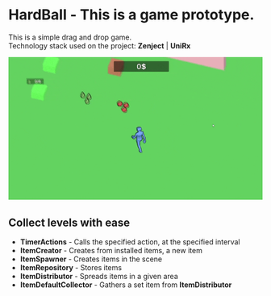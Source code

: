 # HardBall - This is a game prototype.

This is a simple drag and drop game. <br/>
Technology stack used on the project: <b>Zenject</b> | <b>UniRx</b>

<p align="center">
 <img width="600" src="Assets/privew.gif" alt="privew"/>
</p>

## Collect levels with ease

- <b>TimerActions</b> - Calls the specified action, at the specified interval
- <b>ItemCreator</b> - Creates from installed items, a new item
- <b>ItemSpawner</b> - Creates items in the scene
- <b>ItemRepository</b> - Stores items
- <b>ItemDistributor</b> - Spreads items in a given area
- <b>ItemDefaultCollector</b> - Gathers a set item from <b>ItemDistributor</b>

